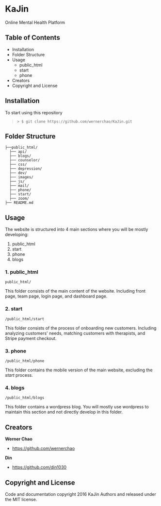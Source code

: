 # KaJin
Online Mental Health Platform

## Table of Contents
- Installation
- Folder Structure
- Usage
  - public_html
  - start
  - phone
- Creators
- Copyright and License

## Installation

To start using this repository

>  ```> $ git clone https://github.com/wernerchao/KaJin.git```

## Folder Structure

```
├──public_html/
  ├── api/
  ├── blogs/
  ├── counselor/
  ├── css/
  ├── depression/
  ├── dev/
  ├── images/
  ├── js/
  ├── mail/
  ├── phone/
  ├── start/
  ├── zoom/
├── README.md
```

## Usage

The website is structured into 4 main sections where you will be mostly developing:
1. public_html
2. start
3. phone
4. blogs

### 1. public_html

```
public_html/
```

This folder consists of the main content of the website. Including front page, team page, login page, and dashboard page.

### 2. start

```
/public_html/start
```

This folder consists of the process of onboarding new customers. Including analyzing customers' needs, matching customers with therapists, and Stripe payment checkout.

### 3. phone

```
/public_html/phone
```

This folder contains the mobile version of the main website, excluding the *start* process. 

### 4. blogs

```
/public_html/blogs
```

This folder contains a wordpress blog. You will mostly use wordpress to maintain this section and not directly develop in this folder.

## Creators

**Werner Chao**

- <https://github.com/wernerchao>

**Din**

- <https://github.com/din1030>


## Copyright and License

Code and documentation copyright 2016 KaJin
Authors and released under the MIT license.
